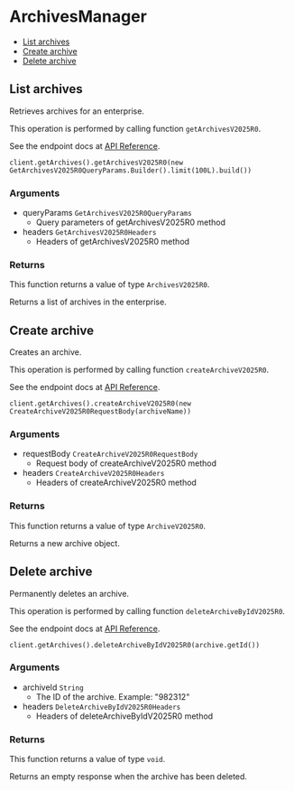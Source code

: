 # ArchivesManager


- [List archives](#list-archives)
- [Create archive](#create-archive)
- [Delete archive](#delete-archive)

## List archives

Retrieves archives for an enterprise.

This operation is performed by calling function `getArchivesV2025R0`.

See the endpoint docs at
[API Reference](https://developer.box.com/reference/v2025.0/get-archives/).

<!-- sample get_archives_v2025.0 -->
```
client.getArchives().getArchivesV2025R0(new GetArchivesV2025R0QueryParams.Builder().limit(100L).build())
```

### Arguments

- queryParams `GetArchivesV2025R0QueryParams`
  - Query parameters of getArchivesV2025R0 method
- headers `GetArchivesV2025R0Headers`
  - Headers of getArchivesV2025R0 method


### Returns

This function returns a value of type `ArchivesV2025R0`.

Returns a list of archives in the enterprise.


## Create archive

Creates an archive.

This operation is performed by calling function `createArchiveV2025R0`.

See the endpoint docs at
[API Reference](https://developer.box.com/reference/v2025.0/post-archives/).

<!-- sample post_archives_v2025.0 -->
```
client.getArchives().createArchiveV2025R0(new CreateArchiveV2025R0RequestBody(archiveName))
```

### Arguments

- requestBody `CreateArchiveV2025R0RequestBody`
  - Request body of createArchiveV2025R0 method
- headers `CreateArchiveV2025R0Headers`
  - Headers of createArchiveV2025R0 method


### Returns

This function returns a value of type `ArchiveV2025R0`.

Returns a new archive object.


## Delete archive

Permanently deletes an archive.

This operation is performed by calling function `deleteArchiveByIdV2025R0`.

See the endpoint docs at
[API Reference](https://developer.box.com/reference/v2025.0/delete-archives-id/).

<!-- sample delete_archives_id_v2025.0 -->
```
client.getArchives().deleteArchiveByIdV2025R0(archive.getId())
```

### Arguments

- archiveId `String`
  - The ID of the archive. Example: "982312"
- headers `DeleteArchiveByIdV2025R0Headers`
  - Headers of deleteArchiveByIdV2025R0 method


### Returns

This function returns a value of type `void`.

Returns an empty response when the archive has been deleted.


